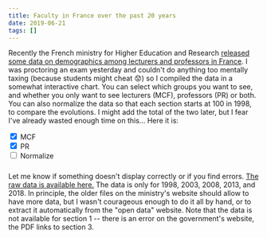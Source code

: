 ```yaml
---
title: Faculty in France over the past 20 years
date: 2019-06-21
tags: []
---
```


Recently the French ministry for Higher Education and Research [released some data on demographics among lecturers and professors in France](http://www.enseignementsup-recherche.gouv.fr/cid85019/fiches-demographiques-des-sections-du-cnu.html).
I was proctoring an exam yesterday and couldn't do anything too mentally taxing (because students might cheat :worried:) so I compiled the data in a somewhat interactive chart.
You can select which groups you want to see, and whether you only want to see lecturers (MCF), professors (PR) or both.
You can also normalize the data so that each section starts at 100 in 1998, to compare the evolutions.
I might add the total of the two later, but I fear I've already wasted enough time on this...
Here it is:
<!--more-->

<div>
<div id="groups"></div>
<div>
  <div class="form-check-inline">
    <input class="form-check-input" type="checkbox" value="" id="mcf" checked>
    <label class="form-check-label" for="mcf">MCF</label>
  </div>
  <div class="form-check-inline">
    <input class="form-check-input" type="checkbox" value="" id="pr" checked>
    <label class="form-check-label" for="pr">PR</label>
  </div>
  <div class="form-check-inline">
    <input class="form-check-input" type="checkbox" value="" id="normalize">
    <label class="form-check-label" for="normalize">Normalize</label>
  </div>
</div>
<div id="chart"></div>
<h5 class="text-center" id="nom-section"></h5>
</div>

Let me know if something doesn't display correctly or if you find errors.
[The raw data is available here.](demos.json)
The data is only for 1998, 2003, 2008, 2013, and 2018.
In principle, the older files on the ministry's website should allow to have more data, but I wasn't courageous enough to do it all by hand, or to extract it automatically from the "open data" website.
Note that the data is not available for section 1 -- there is an error on the government's website, the PDF links to section 3.

<script src="d3.min.js"></script>
<script src="chart.js"></script>
